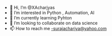 - 👋 Hi, I’m @XAcharjyas
- 👀 I’m interested in Python , Automation, AI  
- 🌱 I’m currently learning Pyhton
- 💞️ I’m looking to collaborate on data science 
- 📫 How to reach me -surajacharjya@yahoo.com

<!---
XAcharjyas/XAcharjyas is a ✨ special ✨ repository because its `README.md` (this file) appears on your GitHub profile.
You can click the Preview link to take a look at your changes.
--->
